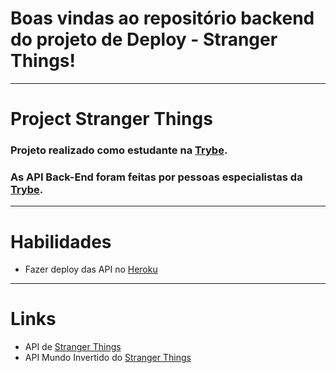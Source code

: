 # Boas vindas ao repositório backend do projeto de Deploy - Stranger Things!
---
# Project Stranger Things
### Projeto realizado como estudante na [Trybe](https://www.betrybe.com/).
### As API Back-End foram feitas por pessoas especialistas da [Trybe](https://www.betrybe.com/).
---

# Habilidades

- Fazer deploy das API no [Heroku](https://dashboard.heroku.com/) 

--- 

# Links

- API de [Stranger Things](https://airamtoscano-up.herokuapp.com) 
- API Mundo Invertido do [Stranger Things](https://airamtoscano-dw.herokuapp.com/)
